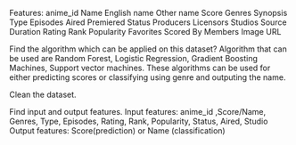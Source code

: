 Features:
anime_id	Name	English name	Other name	Score	Genres	Synopsis	Type	Episodes	Aired	Premiered	Status	Producers	Licensors	Studios	Source	Duration	Rating	Rank	Popularity	Favorites	Scored By	Members	Image URL


Find the algorithm which can be applied on this dataset?
Algorithm that can be used are Random Forest, Logistic Regression, Gradient Boosting Machines, Support vector machines. These algorithms can be used for either predicting scores or classifying using genre and outputing the name.

Clean the dataset.

Find input and output features.
Input features: anime_id ,Score/Name,	Genres,	Type,	Episodes, Rating, Rank, Popularity, Status, Aired, Studio
Output features: Score(prediction) or Name (classification)
